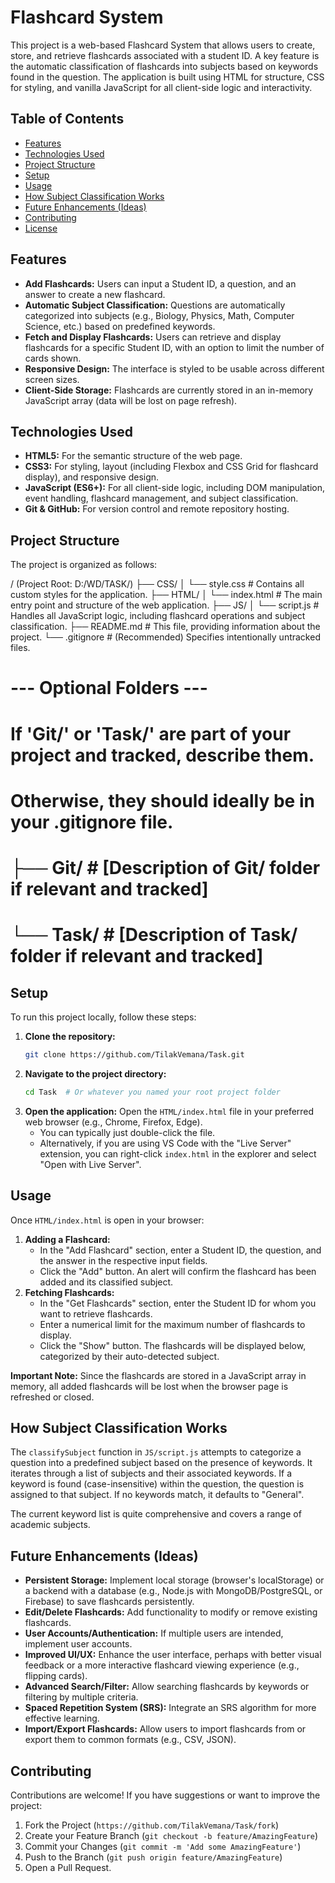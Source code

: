 # Flashcard System

This project is a web-based Flashcard System that allows users to create, store, and retrieve flashcards associated with a student ID. A key feature is the automatic classification of flashcards into subjects based on keywords found in the question. The application is built using HTML for structure, CSS for styling, and vanilla JavaScript for all client-side logic and interactivity.

## Table of Contents
* [Features](#features)
* [Technologies Used](#technologies-used)
* [Project Structure](#project-structure)
* [Setup](#setup)
* [Usage](#usage)
* [How Subject Classification Works](#how-subject-classification-works)
* [Future Enhancements (Ideas)](#future-enhancements-ideas)
* [Contributing](#contributing)
* [License](#license)

## Features
*   **Add Flashcards:** Users can input a Student ID, a question, and an answer to create a new flashcard.
*   **Automatic Subject Classification:** Questions are automatically categorized into subjects (e.g., Biology, Physics, Math, Computer Science, etc.) based on predefined keywords.
*   **Fetch and Display Flashcards:** Users can retrieve and display flashcards for a specific Student ID, with an option to limit the number of cards shown.
*   **Responsive Design:** The interface is styled to be usable across different screen sizes.
*   **Client-Side Storage:** Flashcards are currently stored in an in-memory JavaScript array (data will be lost on page refresh).

## Technologies Used
*   **HTML5:** For the semantic structure of the web page.
*   **CSS3:** For styling, layout (including Flexbox and CSS Grid for flashcard display), and responsive design.
*   **JavaScript (ES6+):** For all client-side logic, including DOM manipulation, event handling, flashcard management, and subject classification.
*   **Git & GitHub:** For version control and remote repository hosting.

## Project Structure
The project is organized as follows:

/ (Project Root: D:/WD/TASK/)
├── CSS/
│   └── style.css         # Contains all custom styles for the application.
├── HTML/
│   └── index.html        # The main entry point and structure of the web application.
├── JS/
│   └── script.js         # Handles all JavaScript logic, including flashcard operations and subject classification.
├── README.md             # This file, providing information about the project.
└── .gitignore            # (Recommended) Specifies intentionally untracked files.
# --- Optional Folders ---
# If 'Git/' or 'Task/' are part of your project and tracked, describe them.
# Otherwise, they should ideally be in your .gitignore file.
# ├── Git/                  # [Description of Git/ folder if relevant and tracked]
# └── Task/                 # [Description of Task/ folder if relevant and tracked]


## Setup
To run this project locally, follow these steps:

1.  **Clone the repository:**
    ```bash
    git clone https://github.com/TilakVemana/Task.git
    ```
2.  **Navigate to the project directory:**
    ```bash
    cd Task  # Or whatever you named your root project folder
    ```
3.  **Open the application:**
    Open the `HTML/index.html` file in your preferred web browser (e.g., Chrome, Firefox, Edge).
    *   You can typically just double-click the file.
    *   Alternatively, if you are using VS Code with the "Live Server" extension, you can right-click `index.html` in the explorer and select "Open with Live Server".

## Usage
Once `HTML/index.html` is open in your browser:

1.  **Adding a Flashcard:**
    *   In the "Add Flashcard" section, enter a Student ID, the question, and the answer in the respective input fields.
    *   Click the "Add" button. An alert will confirm the flashcard has been added and its classified subject.
2.  **Fetching Flashcards:**
    *   In the "Get Flashcards" section, enter the Student ID for whom you want to retrieve flashcards.
    *   Enter a numerical limit for the maximum number of flashcards to display.
    *   Click the "Show" button. The flashcards will be displayed below, categorized by their auto-detected subject.

**Important Note:** Since the flashcards are stored in a JavaScript array in memory, all added flashcards will be lost when the browser page is refreshed or closed.

## How Subject Classification Works
The `classifySubject` function in `JS/script.js` attempts to categorize a question into a predefined subject based on the presence of keywords. It iterates through a list of subjects and their associated keywords. If a keyword is found (case-insensitive) within the question, the question is assigned to that subject. If no keywords match, it defaults to "General".

The current keyword list is quite comprehensive and covers a range of academic subjects.

## Future Enhancements (Ideas)
*   **Persistent Storage:** Implement local storage (browser's localStorage) or a backend with a database (e.g., Node.js with MongoDB/PostgreSQL, or Firebase) to save flashcards persistently.
*   **Edit/Delete Flashcards:** Add functionality to modify or remove existing flashcards.
*   **User Accounts/Authentication:** If multiple users are intended, implement user accounts.
*   **Improved UI/UX:** Enhance the user interface, perhaps with better visual feedback or a more interactive flashcard viewing experience (e.g., flipping cards).
*   **Advanced Search/Filter:** Allow searching flashcards by keywords or filtering by multiple criteria.
*   **Spaced Repetition System (SRS):** Integrate an SRS algorithm for more effective learning.
*   **Import/Export Flashcards:** Allow users to import flashcards from or export them to common formats (e.g., CSV, JSON).

## Contributing
Contributions are welcome! If you have suggestions or want to improve the project:
1.  Fork the Project (`https://github.com/TilakVemana/Task/fork`)
2.  Create your Feature Branch (`git checkout -b feature/AmazingFeature`)
3.  Commit your Changes (`git commit -m 'Add some AmazingFeature'`)
4.  Push to the Branch (`git push origin feature/AmazingFeature`)
5.  Open a Pull Request.
